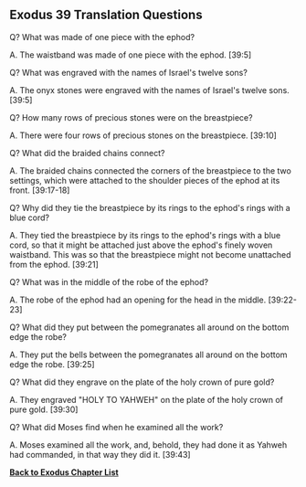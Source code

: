 ## Exodus 39 Translation Questions ##

Q? What was made of one piece with the ephod?

A. The waistband was made of one piece with the ephod. [39:5]

Q? What was engraved with the names of Israel's twelve sons?

A. The onyx stones were engraved with the names of Israel's twelve sons. [39:5]

Q? How many rows of precious stones were on the breastpiece?

A. There were four rows of precious stones on the breastpiece. [39:10]

Q? What did the braided chains connect?

A. The braided chains connected the corners of the breastpiece to the two settings, which were attached to the shoulder pieces of the ephod at its front. [39:17-18]

Q? Why did they tie the breastpiece by its rings to the ephod's rings with a blue cord?

A. They tied the breastpiece by its rings to the ephod's rings with a blue cord, so that it might be attached just above the ephod's finely woven waistband. This was so that the breastpiece might not become unattached from the ephod. [39:21]

Q? What was in the middle of the robe of the ephod?

A. The robe of the ephod had an opening for the head in the middle. [39:22-23]

Q? What did they put between the pomegranates all around on the bottom edge the robe?

A. They put the bells between the pomegranates all around on the bottom edge the robe. [39:25]

Q? What did they engrave on the plate of the holy crown of pure gold?

A. They engraved "HOLY TO YAHWEH" on the plate of the holy crown of pure gold. [39:30]

Q? What did Moses find when he examined all the work?

A. Moses examined all the work, and, behold, they had done it as Yahweh had commanded, in that way they did it. [39:43]

__[Back to Exodus Chapter List](./)__

